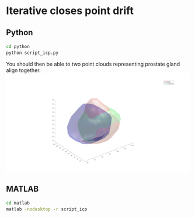 # Iterative closes point drift


## Python
```bash 
cd python  
python script_icp.py  
```

You should then be able to two point clouds representing prostate gland align together.
![icp_prostate](data/icp_prostate.jpg)


## MATLAB
```bash
cd matlab  
matlab -nodesktop -r script_icp  
```
